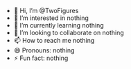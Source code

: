 - 👋 Hi, I’m @TwoFigures
- 👀 I’m interested in nothing
- 🌱 I’m currently learning nothing
- 💞️ I’m looking to collaborate on nothing
- 📫 How to reach me nothing
- 😄 Pronouns: nothing
- ⚡ Fun fact: nothing

<!---
TwoFigures/TwoFigures is a ✨ special ✨ repository because its `README.md` (this file) appears on your GitHub profile.
You can click the Preview link to take a look at your changes.
--->
